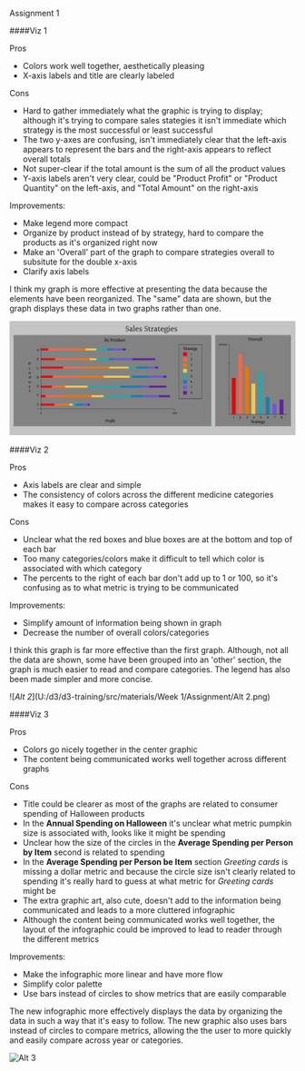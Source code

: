 Assignment 1



####Viz 1


Pros

* Colors work well together, aesthetically pleasing
* X-axis labels and title are clearly labeled

Cons

* Hard to gather immediately what the graphic is trying to display; although it's trying to compare sales stategies it isn't immediate which strategy is the most successful or least successful
* The two y-axes are confusing, isn't immediately clear that the left-axis appears to represent the bars and the right-axis appears to reflect overall totals
* Not super-clear if the total amount is the sum of all the product values
* Y-axis labels aren't very clear, could be "Product Profit" or "Product Quantity" on the left-axis, and "Total Amount" on the right-axis


Improvements:

* Make legend more compact
* Organize by product instead of by strategy, hard to compare the products as it's organized right now
* Make an 'Overall' part of the graph to compare strategies overall to subsitute for the double x-axis
* Clarify axis labels

I think my graph is more effective at presenting the data because the elements have been reorganized. The "same" data are shown, but the graph displays these data in two graphs rather than one.

![*Alt 1*](https://github.com/jholmesMPR/d3-training/blob/master/src/materials/Week%201/Assignment/Alt%201.png) 

####Viz 2

Pros

* Axis labels are clear and simple
* The consistency of colors across the different medicine categories makes it easy to compare across categories

Cons

* Unclear what the red boxes and blue boxes are at the bottom and top of each bar
* Too many categories/colors make it difficult to tell which color is associated with which category
* The percents to the right of each bar don't add up to 1 or 100, so it's confusing as to what metric is trying to be communicated

Improvements:

* Simplify amount of information being shown in graph
* Decrease the number of overall colors/categories

I think this graph is far more effective than the first graph. Although, not all the data are shown, some have been grouped into an 'other' section, the graph is much easier to read and compare categories. The legend has also been made simpler and more concise. 

![*Alt 2*](U:/d3/d3-training/src/materials/Week 1/Assignment/Alt 2.png) 

####Viz 3

Pros

* Colors go nicely together in the center graphic
* The content being communicated works well together across different graphs

Cons

* Title could be clearer as most of the graphs are related to consumer spending of Halloween products
* In the **Annual Spending on Halloween** it's unclear what metric pumpkin size is associated with, looks like it might be spending
* Unclear how the size of the circles in the **Average Spending per Person by Item** second is related to spending 
* In the **Average Spending per Person be Item** section *Greeting cards* is missing a dollar metric and because the circle size isn't clearly related to spending it's really hard to guess at what metric for *Greeting cards* might be
* The extra graphic art, also cute, doesn't add to the information being communicated and leads to a more cluttered infographic
* Although the content being communicated works well together, the layout of the infographic could be improved to lead to reader through the different metrics

Improvements:

* Make the infographic more linear and have more flow
* Simplify color palette
* Use bars instead of circles to show metrics that are easily comparable

The new infographic more effectively displays the data by organizing the data in such a way that it's easy to follow. The new graphic also uses bars instead of circles to compare metrics, allowing the the user to more quickly and easily compare across year or categories. 

![*Alt 3*](https://www.figma.com/file/K3N0pHTVS2VchryT5UDslyyp/Alt-3) 

